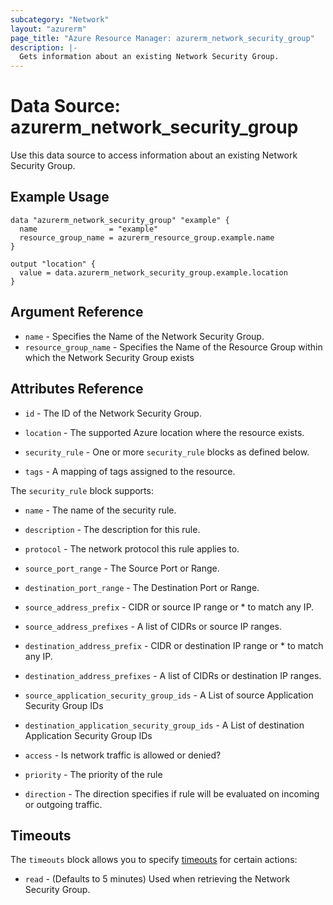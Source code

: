 ```yaml
---
subcategory: "Network"
layout: "azurerm"
page_title: "Azure Resource Manager: azurerm_network_security_group"
description: |-
  Gets information about an existing Network Security Group.
---
```


# Data Source: azurerm_network_security_group

Use this data source to access information about an existing Network Security Group.

## Example Usage

```hcl
data "azurerm_network_security_group" "example" {
  name                = "example"
  resource_group_name = azurerm_resource_group.example.name
}

output "location" {
  value = data.azurerm_network_security_group.example.location
}
```

## Argument Reference

* `name` - Specifies the Name of the Network Security Group.
* `resource_group_name` - Specifies the Name of the Resource Group within which the Network Security Group exists


## Attributes Reference

* `id` - The ID of the Network Security Group.

* `location` - The supported Azure location where the resource exists.

* `security_rule` - One or more `security_rule` blocks as defined below.

* `tags` - A mapping of tags assigned to the resource.


The `security_rule` block supports:

* `name` - The name of the security rule.

* `description` - The description for this rule.

* `protocol` - The network protocol this rule applies to.

* `source_port_range` - The Source Port or Range.

* `destination_port_range` - The Destination Port or Range.

* `source_address_prefix` - CIDR or source IP range or * to match any IP.

* `source_address_prefixes` - A list of CIDRs or source IP ranges.

* `destination_address_prefix` - CIDR or destination IP range or * to match any IP.

* `destination_address_prefixes` - A list of CIDRs or destination IP ranges.

* `source_application_security_group_ids` - A List of source Application Security Group IDs

* `destination_application_security_group_ids` - A List of destination Application Security Group IDs

* `access` - Is network traffic is allowed or denied?

* `priority` - The priority of the rule

* `direction` - The direction specifies if rule will be evaluated on incoming or outgoing traffic.

## Timeouts

The `timeouts` block allows you to specify [timeouts](https://www.terraform.io/language/resources/syntax#operation-timeouts) for certain actions:

* `read` - (Defaults to 5 minutes) Used when retrieving the Network Security Group.
